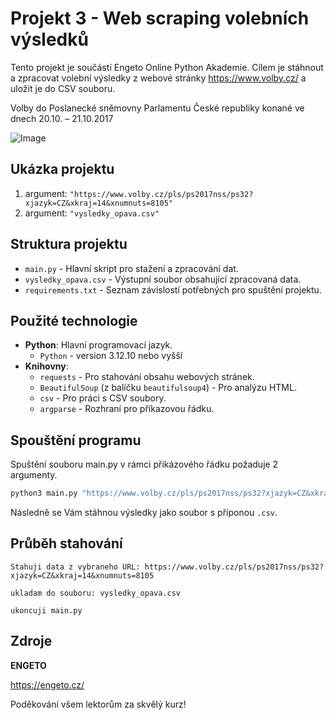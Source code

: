# Projekt 3 - Web scraping volebních výsledků

Tento projekt je součástí Engeto Online Python Akademie. Cílem je stáhnout a zpracovat volební výsledky z webové stránky https://www.volby.cz/ a uložit je do CSV souboru.

Volby do Poslanecké sněmovny Parlamentu České republiky konané ve dnech 20.10. – 21.10.2017

![Image](https://github.com/user-attachments/assets/0619e05f-4d89-4d15-b7e2-d21969f3b67b)

## Ukázka projektu
  1. argument: `"https://www.volby.cz/pls/ps2017nss/ps32?xjazyk=CZ&xkraj=14&xnumnuts=8105"`
  2. argument: `"vysledky_opava.csv"`

## Struktura projektu
- `main.py` - Hlavní skript pro stažení a zpracování dat.
- `vysledky_opava.csv` - Výstupní soubor obsahující zpracovaná data.
- `requirements.txt` - Seznam závislostí potřebných pro spuštění projektu.

## Použité technologie

- **Python**: Hlavní programovací jazyk.
  - `Python` - version 3.12.10 nebo vyšší
- **Knihovny**:
  - `requests` - Pro stahování obsahu webových stránek.
  - `BeautifulSoup` (z balíčku `beautifulsoup4`) - Pro analýzu HTML.
  - `csv` - Pro práci s CSV soubory.
  - `argparse` - Rozhraní pro příkazovou řádku.

## Spouštění programu

Spuštění souboru main.py v rámci přikázového řádku požaduje 2 argumenty.
   ```bash
   python3 main.py "https://www.volby.cz/pls/ps2017nss/ps32?xjazyk=CZ&xkraj=14&xnumnuts=8105" "vysledky_opava.csv"
   ```
Následně se Vám stáhnou výsledky jako soubor s příponou ``.csv``.

## Průběh stahování
`Stahuji data z vybraneho URL: https://www.volby.cz/pls/ps2017nss/ps32?xjazyk=CZ&xkraj=14&xnumnuts=8105`

`ukladam do souboru: vysledky_opava.csv`

`ukoncuji main.py`

## Zdroje
**ENGETO**

https://engeto.cz/

Poděkování všem lektorům za skvělý kurz!
